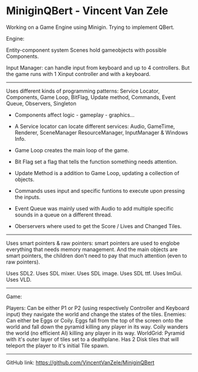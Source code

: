 # MiniginQBert - Vincent Van Zele
Working on a Game Engine using Minigin. Trying to implement QBert. 

Engine:

Entity-component system
	  Scenes hold gameobjects with possible Components.

Input Manager: can handle input from keyboard and up to 4 controllers.
	  But the game runs with 1 Xinput controller and with a keyboard.

-------------------------------------------------------------------------------------
Uses different kinds of programming patterns: 
    Service Locator, Components, Game Loop, BitFlag, Update method, Commands, Event Queue, Observers, Singleton

- Components affect logic - gameplay - graphics...

- A Service locator can locate different services: 
	  Audio, GameTime, Renderer, SceneManager ResourceManager, InputManager & Windows Info. 

- Game Loop creates the main loop of the game.

- Bit Flag set a flag that tells the function something needs attention.

- Update Method is a addition to Game Loop, updating a collection of objects.

- Commands uses input and specific funtions to execute upon pressing the inputs.

- Event Queue was mainly used with Audio to add multiple specific sounds in a queue on a different thread.

- Oberservers where used to get the Score / Lives and Changed Tiles.

-------------------------------------------------------------------------------------

Uses smart pointers & raw pointers:
    smart pointers are used to englobe everything that needs memory management.
    And the main objects are smart pointers, the children don't need to pay that much attention (even to raw pointers).

Uses SDL2.
Uses SDL mixer.
Uses SDL image.
Uses SDL ttf.
Uses ImGui.
Uses VLD.

-------------------------------------------------------------------------------------
Game:

Players:
	  Can be either P1 or P2 (using respectively Controller and Keyboard input) they navigate the world and change the states of the tiles.
Enemies:
	  Can either be Eggs or Coily.
	  Eggs fall from the top of the screen onto the world and fall down the pyramid killing any player in its way.
	  Coily wanders the world (no efficient AI) killing any player in its way.
WorldGrid:
	  Pyramid with it's outer layer of tiles set to a deathplane.
	  Has 2 Disk tiles that will teleport the player to it's initial Tile spawn.

-------------------------------------------------------------------------------------

GitHub link: https://github.com/VincentVanZele/MiniginQBert 
